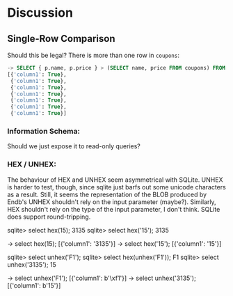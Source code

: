# Discussion

## Single-Row Comparison

Should this be legal? There is more than one row in `coupons`:

```sql
-> SELECT { p.name, p.price } > (SELECT name, price FROM coupons) FROM products p;
[{'column1': True},
 {'column1': True},
 {'column1': True},
 {'column1': True},
 {'column1': True},
 {'column1': True},
 {'column1': True}]
```

### Information Schema:

Should we just expose it to read-only queries?

### HEX / UNHEX:

The behaviour of HEX and UNHEX seem asymmetrical with SQLite.
UNHEX is harder to test, though, since sqlite just barfs out
some unicode characters as a result. Still, it seems the representation
of the BLOB produced by Endb's UNHEX shouldn't rely on the input
parameter (maybe?). Similarly, HEX shouldn't rely on the type of the
input parameter, I don't think.
SQLite does support round-tripping.

sqlite> select hex(15);
3135
sqlite> select hex('15');
3135

-> select hex(15);
[{'column1': '3135'}]
-> select hex('15');
[{'column1': '15'}]

sqlite> select unhex('F1');
<some unicode>
sqlite> select hex(unhex('F1'));
F1
sqlite> select unhex('3135');
15

-> select unhex('F1');
[{'column1': b'\xf1'}]
-> select unhex('3135');
[{'column1': b'15'}]

